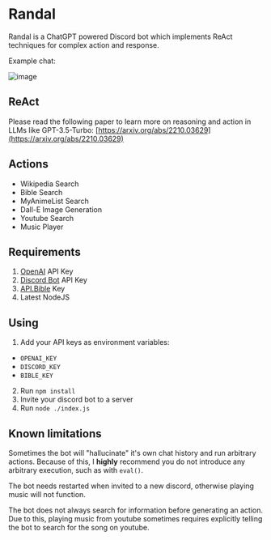 # Randal
Randal is a ChatGPT powered Discord bot which implements ReAct techniques for complex action and response.

Example chat:

![image](https://user-images.githubusercontent.com/15372623/226472964-f6283f40-01bf-473d-bc9c-3ea2b634f2a4.png)


## ReAct
Please read the following paper to learn more on reasoning and action in LLMs like GPT-3.5-Turbo: [https://arxiv.org/abs/2210.03629](https://arxiv.org/abs/2210.03629)

## Actions
- Wikipedia Search
- Bible Search
- MyAnimeList Search
- Dall-E Image Generation
- Youtube Search
- Music Player

## Requirements
1. [OpenAI](https://platform.openai.com/) API Key
2. [Discord Bot](https://discord.com/developers/applications) API Key
3. [API.Bible](https://scripture.api.bible/) Key
4. Latest NodeJS

## Using
1. Add your API keys as environment variables:
  - `OPENAI_KEY`
  - `DISCORD_KEY`
  - `BIBLE_KEY`
  
2. Run `npm install`
3. Invite your discord bot to a server
4. Run `node ./index.js`

## Known limitations

Sometimes the bot will "hallucinate" it's own chat history and run arbitrary actions. 
Because of this, I **highly** recommend you do not introduce any arbitrary execution, 
such as with `eval()`. 

The bot needs restarted when invited to a new discord, otherwise playing music will not function.

The bot does not always search for information before generating an action. Due to this,
playing music from youtube sometimes requires explicitly telling the bot to search for
the song on youtube.
